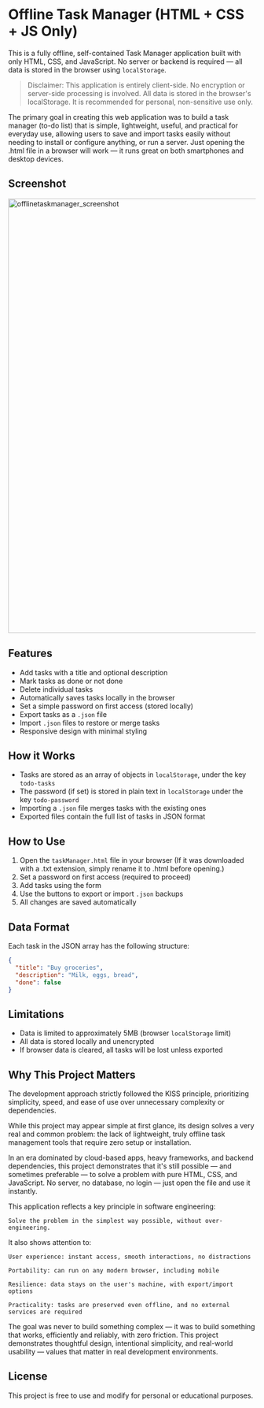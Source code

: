 # Offline Task Manager (HTML + CSS + JS Only)

This is a fully offline, self-contained Task Manager application built with only HTML, CSS, and JavaScript. No server or backend is required — all data is stored in the browser using `localStorage`.

> Disclaimer: This application is entirely client-side. No encryption or server-side processing is involved. All data is stored in the browser's localStorage. It is recommended for personal, non-sensitive use only.

The primary goal in creating this web application was to build a task manager (to-do list) that is simple, lightweight, useful, and practical for everyday use, allowing users to save and import tasks easily without needing to install or configure anything, or run a server. Just opening the .html file in a browser will work — it runs great on both smartphones and desktop devices.

## Screenshot

<img width="613" height="882" alt="offlinetaskmanager_screenshot" src="https://github.com/user-attachments/assets/e135d8a5-1987-4899-864f-703e07965170" />

## Features

- Add tasks with a title and optional description
- Mark tasks as done or not done
- Delete individual tasks
- Automatically saves tasks locally in the browser
- Set a simple password on first access (stored locally)
- Export tasks as a `.json` file
- Import `.json` files to restore or merge tasks
- Responsive design with minimal styling

## How it Works

- Tasks are stored as an array of objects in `localStorage`, under the key `todo-tasks`
- The password (if set) is stored in plain text in `localStorage` under the key `todo-password`
- Importing a `.json` file merges tasks with the existing ones
- Exported files contain the full list of tasks in JSON format

## How to Use

1. Open the `taskManager.html` file in your browser (If it was downloaded with a .txt extension, simply rename it to .html before opening.)
2. Set a password on first access (required to proceed)
3. Add tasks using the form
4. Use the buttons to export or import `.json` backups
5. All changes are saved automatically

## Data Format

Each task in the JSON array has the following structure:

```json
{
  "title": "Buy groceries",
  "description": "Milk, eggs, bread",
  "done": false
}
```

## Limitations

- Data is limited to approximately 5MB (browser `localStorage` limit)
- All data is stored locally and unencrypted
- If browser data is cleared, all tasks will be lost unless exported


## Why This Project Matters
The development approach strictly followed the KISS principle, prioritizing simplicity, speed, and ease of use over unnecessary complexity or dependencies.

While this project may appear simple at first glance, its design solves a very real and common problem: the lack of lightweight, truly offline task management tools that require zero setup or installation.

In an era dominated by cloud-based apps, heavy frameworks, and backend dependencies, this project demonstrates that it's still possible — and sometimes preferable — to solve a problem with pure HTML, CSS, and JavaScript. No server, no database, no login — just open the file and use it instantly.

This application reflects a key principle in software engineering:

    Solve the problem in the simplest way possible, without over-engineering.

It also shows attention to:

    User experience: instant access, smooth interactions, no distractions

    Portability: can run on any modern browser, including mobile

    Resilience: data stays on the user's machine, with export/import options

    Practicality: tasks are preserved even offline, and no external services are required

The goal was never to build something complex — it was to build something that works, efficiently and reliably, with zero friction. This project demonstrates thoughtful design, intentional simplicity, and real-world usability — values that matter in real development environments.


## License

This project is free to use and modify for personal or educational purposes.
